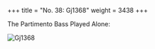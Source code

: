 +++
title = "No. 38: Gj1368"
weight = 3438
+++

The Partimento Bass Played Alone:

![Gj1368](/img/38FenBk4.jpg)

